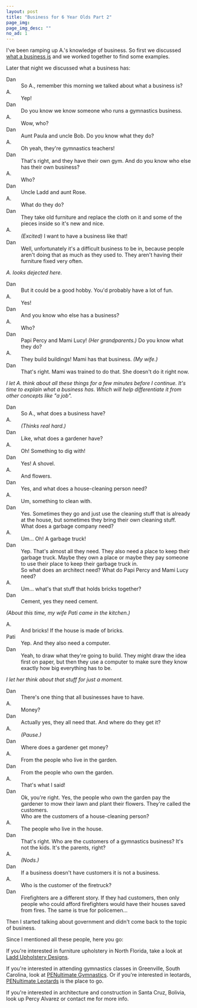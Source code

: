 ```yaml
---
layout: post
title: "Business for 6 Year Olds Part 2"
page_img: 
page_img_desc: ""
no_ad: 1
---
```


I've been ramping up A.'s knowledge of business. So first we discussed <a href="/2016/12/03/business-for-6-year-olds-part-1.html">what a business is</a> and we worked together to find some examples.

Later that night we discussed what a business has:

<dt>Dan</dt>
<dd>So A., remember this morning we talked about what a business is?</dd>

<dt>A.</dt>
<dd>Yep!</dd>

<dt>Dan</dt>
<dd>Do you know we know someone who runs a gymnastics business.</dd>

<dt>A.</dt>
<dd>Wow, who?</dd>

<dt>Dan</dt>
<dd>Aunt Paula and uncle Bob. Do you know what they do?</dd>

<dt>A.</dt>
<dd>Oh yeah, they're gymnastics teachers!</dd>

<dt>Dan</dt>
<dd>That's right, and they have their own gym. And do you know who else has their own business?</dd>

<dt>A.</dt>
<dd>Who?</dd>

<dt>Dan</dt>
<dd>Uncle Ladd and aunt Rose.</dd>

<dt>A.</dt>
<dd>What do they do?</dd>

<dt>Dan</dt>
<dd>They take old furniture and replace the cloth on it and some of the pieces inside so it's new and nice.</dd>

<dt>A.</dt>
<dd><i>(Excited)</i> I want to have a business like that!</dd>

<dt>Dan</dt>
<dd>Well, unfortunately it's a difficult business to be in, because people aren't doing that as much as they used to. They aren't having their furniture fixed very often.</dd>

<i>A. looks dejected here.</i>

<dt>Dan</dt>
<dd>But it could be a good hobby. You'd probably have a lot of fun.</dd>

<dt>A.</dt>
<dd>Yes!</dd>

<dt>Dan</dt>
<dd>And you know who else has a business?</dd>

<dt>A.</dt>
<dd>Who?</dd>

<dt>Dan</dt>
<dd>Papi Percy and Mami Lucy! <i>(Her grandparents.)</i> Do you know what they do?</dd>

<dt>A.</dt>
<dd>They build buildings! Mami has that business. <i>(My wife.)</i></dd>

<dt>Dan</dt>
<dd>That's right. Mami was trained to do that. She doesn't do it right now.</dd>

<i>I let A. think about all these things for a few minutes before I continue. It's time to explain what a business has. Which will help differentiate it from other concepts like "a job".</i>

<dt>Dan</dt>
<dd>So A., what does a business have?</dd>

<dt>A.</dt>
<dd><i>(Thinks real hard.)</i></dd>

<dt>Dan</dt>
<dd>Like, what does a gardener have?</dd>

<dt>A.</dt>
<dd>Oh! Something to dig with!</dd>

<dt>Dan</dt>
<dd>Yes! A shovel.</dd>

<dt>A.</dt>
<dd>And flowers.</dd>

<dt>Dan</dt>
<dd>Yes, and what does a house-cleaning person need?</dd>

<dt>A.</dt>
<dd>Um, something to clean with.</dd>

<dt>Dan</dt>
<dd>Yes. Sometimes they go and just use the cleaning stuff that is already at the house, but sometimes they bring their own cleaning stuff.</dd>
<dd>What does a garbage company need?</dd>

<dt>A.</dt>
<dd>Um... Oh! A garbage truck!</dd>

<dt>Dan</dt>
<dd>Yep. That's almost all they need. They also need a place to keep their garbage truck. Maybe they own a place or maybe they pay someone to use their place to keep their garbage truck in.</dd>
<dd>So what does an architect need? What do Papi Percy and Mami Lucy need?</dd>

<dt>A.</dt>
<dd>Um... what's that stuff that holds bricks together?</dd>

<dt>Dan</dt>
<dd>Cement, yes they need cement.</dd>

<i>(About this time, my wife Pati came in the kitchen.)</i>

<dt>A.</dt>
<dd>And bricks! If the house is made of bricks.</dd>

<dt>Pati</dt>
<dd>Yep. And they also need a computer.</dd>

<dt>Dan</dt>
<dd>Yeah, to draw what they're going to build. They might draw the idea first on paper, but then they use a computer to make sure they know exactly how big everything has to be.</dd>

<i>I let her think about that stuff for just a moment.</i>

<dt>Dan</dt>
<dd>There's one thing that all businesses have to have.</dd>

<dt>A.</dt>
<dd>Money?</dd>

<dt>Dan</dt>
<dd>Actually yes, they all need that. And where do they get it?</dd>

<dt>A.</dt>
<dd><i>(Pause.)</i></dd>

<dt>Dan</dt>
<dd>Where does a gardener get money?</dd>

<dt>A.</dt>
<dd>From the people who live in the garden.</dd>

<dt>Dan</dt>
<dd>From the people who own the garden.</dd>

<dt>A.</dt>
<dd>That's what I said!</dd>

<dt>Dan</dt>
<dd>Ok, you're right. Yes, the people who own the garden pay the gardener to mow their lawn and plant their flowers. They're called the customers.</dd>
<dd>Who are the customers of a house-cleaning person?</dd>

<dt>A.</dt>
<dd>The people who live in the house.</dd>

<dt>Dan</dt>
<dd>That's right. Who are the customers of a gymnastics business? It's not the kids. It's the parents, right?</dd>

<dt>A.</dt>
<dd><i>(Nods.)</i></dd>

<dt>Dan</dt>
<dd>If a business doesn't have customers it is not a business.</dd>

<dt>A.</dt>
<dd>Who is the customer of the firetruck?</dd>

<dt>Dan</dt>
<dd>Firefighters are a different story. If they had customers, then only people who could afford firefighters would have their houses saved from fires. The same is true for policemen...</dd>

Then I started talking about government and didn't come back to the topic of business.

Since I mentioned all these people, here you go:

If you're interested in furniture upholstery in North Florida, take a look at <a href="http://www.northfloridachair.com">Ladd Upholstery Designs</a>.

If you're interested in attending gymnastics classes in Greenville, South Carolina, look at <a href="http://www.penultimategym.com">PENultimate Gymnastics</a>. Or if you're interested in leotards, <a href="http://www.etsy.com/shop/PENultimateLeotards">PENultimate Leotards</a> is the place to go.

If you're interested in architecture and construction in Santa Cruz, Bolivia, look up Percy Alvarez or contact me for more info.



